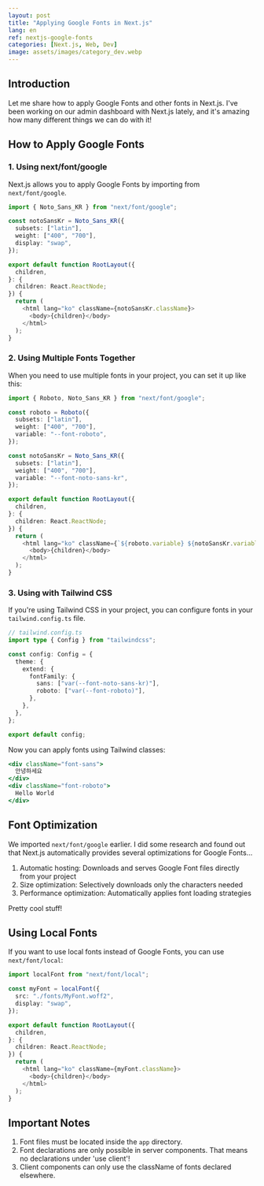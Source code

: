 ```yaml
---
layout: post
title: "Applying Google Fonts in Next.js"
lang: en
ref: nextjs-google-fonts
categories: [Next.js, Web, Dev]
image: assets/images/category_dev.webp
---
```


## Introduction

Let me share how to apply Google Fonts and other fonts in Next.js. I've been working on our admin dashboard with Next.js lately, and it's amazing how many different things we can do with it!

## How to Apply Google Fonts

### 1. Using next/font/google

Next.js allows you to apply Google Fonts by importing from `next/font/google`.

```typescript
import { Noto_Sans_KR } from "next/font/google";

const notoSansKr = Noto_Sans_KR({
  subsets: ["latin"],
  weight: ["400", "700"],
  display: "swap",
});

export default function RootLayout({
  children,
}: {
  children: React.ReactNode;
}) {
  return (
    <html lang="ko" className={notoSansKr.className}>
      <body>{children}</body>
    </html>
  );
}
```

### 2. Using Multiple Fonts Together

When you need to use multiple fonts in your project, you can set it up like this:

```typescript
import { Roboto, Noto_Sans_KR } from "next/font/google";

const roboto = Roboto({
  subsets: ["latin"],
  weight: ["400", "700"],
  variable: "--font-roboto",
});

const notoSansKr = Noto_Sans_KR({
  subsets: ["latin"],
  weight: ["400", "700"],
  variable: "--font-noto-sans-kr",
});

export default function RootLayout({
  children,
}: {
  children: React.ReactNode;
}) {
  return (
    <html lang="ko" className={`${roboto.variable} ${notoSansKr.variable}`}>
      <body>{children}</body>
    </html>
  );
}
```

### 3. Using with Tailwind CSS

If you're using Tailwind CSS in your project, you can configure fonts in your `tailwind.config.ts` file.

```typescript
// tailwind.config.ts
import type { Config } from "tailwindcss";

const config: Config = {
  theme: {
    extend: {
      fontFamily: {
        sans: ["var(--font-noto-sans-kr)"],
        roboto: ["var(--font-roboto)"],
      },
    },
  },
};

export default config;
```

Now you can apply fonts using Tailwind classes:

```jsx
<div className="font-sans">
  안녕하세요
</div>
<div className="font-roboto">
  Hello World
</div>
```

## Font Optimization

We imported `next/font/google` earlier. I did some research and found out that Next.js automatically provides several optimizations for Google Fonts...

1. Automatic hosting: Downloads and serves Google Font files directly from your project
2. Size optimization: Selectively downloads only the characters needed
3. Performance optimization: Automatically applies font loading strategies

Pretty cool stuff!

## Using Local Fonts

If you want to use local fonts instead of Google Fonts, you can use `next/font/local`:

```typescript
import localFont from "next/font/local";

const myFont = localFont({
  src: "./fonts/MyFont.woff2",
  display: "swap",
});

export default function RootLayout({
  children,
}: {
  children: React.ReactNode;
}) {
  return (
    <html lang="ko" className={myFont.className}>
      <body>{children}</body>
    </html>
  );
}
```

## Important Notes

1. Font files must be located inside the `app` directory.
2. Font declarations are only possible in server components. That means no declarations under 'use client'!
3. Client components can only use the className of fonts declared elsewhere.
